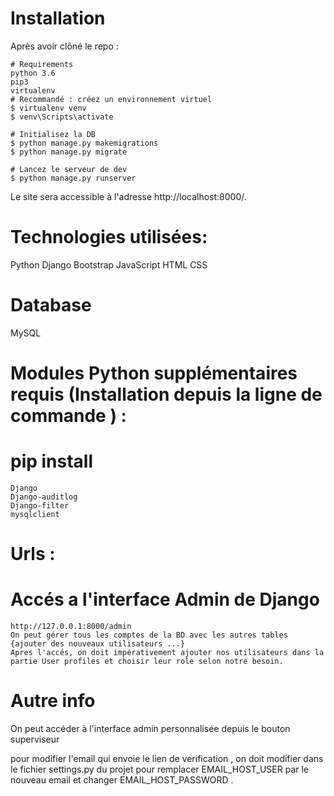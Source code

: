 # Installation
Après avoir clôné le repo :

    # Requirements
    python 3.6
    pip3
    virtualenv
    # Recommandé : créez un environnement virtuel
    $ virtualenv venv
    $ venv\Scripts\activate
    
    # Initialisez la DB
    $ python manage.py makemigrations
    $ python manage.py migrate
    
    # Lancez le serveur de dev
    $ python manage.py runserver

Le site sera accessible à l'adresse http://localhost:8000/.
# Technologies utilisées:
Python
Django
Bootstrap
JavaScript
HTML
CSS
# Database
MySQL
# Modules Python supplémentaires requis (Installation depuis la ligne de commande ) :
  # pip install  
    Django 
    Django-auditlog
    Django-filter
    mysqlclient

# Urls :

  # Accés a l'interface Admin de Django
    http://127.0.0.1:8000/admin 
    On peut gérer tous les comptes de la BD avec les autres tables {ajouter des nouveaux utilisateurs ...}
    Apres l'accés, on doit impérativement ajouter nos utilisateurs dans la partie User profiles et choisir leur role selon notre besoin. 

 
# Autre info
  On peut accéder à l'interface admin personnalisée depuis le bouton superviseur 

  pour modifier l'email qui envoie le lien de verification , on doit modifier dans le fichier settings.py du projet pour remplacer EMAIL_HOST_USER  par le nouveau email et changer EMAIL_HOST_PASSWORD .



